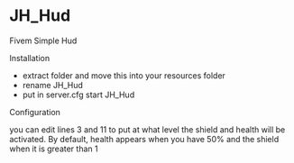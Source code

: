 # JH_Hud
Fivem Simple Hud

Installation 

- extract folder and move this into your resources folder
- rename JH_Hud
- put in server.cfg start JH_Hud 

Configuration 

you can edit lines 3 and 11 to put at what level the shield and health will be activated. By default, health appears when you have 50% and the shield when it is greater than 1
